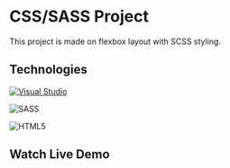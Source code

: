 # CSS/SASS Project

This project is made on flexbox layout with SCSS styling.

## Technologies

[![Visual Studio](https://badgen.net/badge/icon/visualstudio?icon=visualstudio&label)](https://visualstudio.microsoft.com)

![SASS](https://img.shields.io/badge/SASS-hotpink.svg?style=for-the-badge&logo=SASS&logoColor=white)

![HTML5](https://img.shields.io/badge/html5-%23E34F26.svg?style=for-the-badge&logo=html5&logoColor=white)


## Watch Live Demo

